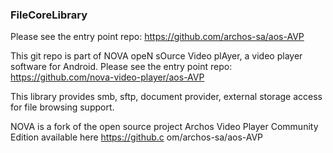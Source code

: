### FileCoreLibrary

Please see the entry point repo: https://github.com/archos-sa/aos-AVP

This git repo is part of NOVA opeN sOurce Video plAyer, a video player software for Android. Please see the entry point repo: https://github.com/nova-video-player/aos-AVP

This library provides smb, sftp, document provider, external storage access for file browsing support. 

NOVA is a fork of the open source project Archos Video Player Community Edition available here https://github.c om/archos-sa/aos-AVP
